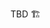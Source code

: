 TBD 🏗️

<p hidden>
supervisoin
- top level processes created by a node are unsupervised
- every process created by another process is superivsed by its parent
- supervision means that the parent decide can decide what to do with its children when one of them errors.
- two main strategies, one for one, one for all
- can restart, stop, resume or escalate
- a process will finish handling whatever message it is  currently handling before stopping (or restarting) itself
</p>